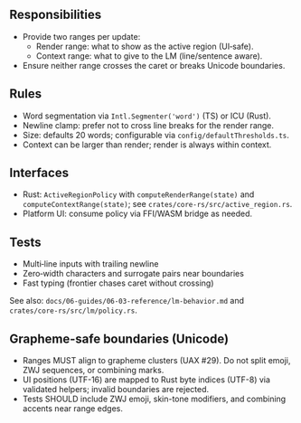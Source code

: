 <!--══════════════════════════════════════════════════
  ╔══════════════════════════════════════════════════════╗
  ║  ░  A C T I V E   R E G I O N   P O L I C Y  ░░░░░░░  ║
  ║                                                      ║
  ║   Render vs Context ranges, newline clamps, and      ║
  ║   validation frontier semantics.                     ║
  ║                                                      ║
  ╚══════════════════════════════════════════════════════╝
    • WHAT ▸ How we compute active‑region ranges consistently
    • WHY  ▸ One source of truth for visuals and LM spans
    • HOW  ▸ Deterministic word segmentation + clamps
-->

## Responsibilities

- Provide two ranges per update:
  - Render range: what to show as the active region (UI‑safe).
  - Context range: what to give to the LM (line/sentence aware).
- Ensure neither range crosses the caret or breaks Unicode boundaries.

## Rules

- Word segmentation via `Intl.Segmenter('word')` (TS) or ICU (Rust).
- Newline clamp: prefer not to cross line breaks for the render range.
- Size: defaults 20 words; configurable via `config/defaultThresholds.ts`.
- Context can be larger than render; render is always within context.

## Interfaces

- Rust: `ActiveRegionPolicy` with `computeRenderRange(state)` and `computeContextRange(state)`; see `crates/core-rs/src/active_region.rs`.
- Platform UI: consume policy via FFI/WASM bridge as needed.

## Tests

- Multi‑line inputs with trailing newline
- Zero‑width characters and surrogate pairs near boundaries
- Fast typing (frontier chases caret without crossing)

See also: `docs/06-guides/06-03-reference/lm-behavior.md` and `crates/core-rs/src/lm/policy.rs`.

## Grapheme-safe boundaries (Unicode)

- Ranges MUST align to grapheme clusters (UAX #29). Do not split emoji, ZWJ sequences, or combining marks.
- UI positions (UTF-16) are mapped to Rust byte indices (UTF-8) via validated helpers; invalid boundaries are rejected.
- Tests SHOULD include ZWJ emoji, skin-tone modifiers, and combining accents near range edges.

<!-- DOC META: VERSION=1.0 | UPDATED=2025-09-17T20:45:45Z -->

